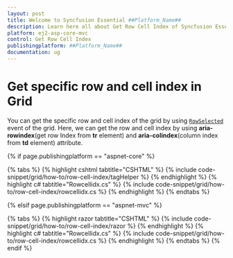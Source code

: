 ```yaml
---
layout: post
title: Welcome to Syncfusion Essential ##Platform_Name##
description: Learn here all about Get Row Cell Index of Syncfusion Essential ##Platform_Name## widgets based on HTML5 and jQuery.
platform: ej2-asp-core-mvc
control: Get Row Cell Index
publishingplatform: ##Platform_Name##
documentation: ug
---
```



# Get specific row and cell index in Grid

You can get the specific row and cell index of the grid by using [`RowSelected`](https://help.syncfusion.com/cr/aspnetcore-js2/Syncfusion.EJ2.Grids.Grid.html#Syncfusion_EJ2_Grids_Grid_RowSelected) event of the grid. Here, we can get the row and cell index by using **aria-rowindex**(get row Index from **tr** element) and **aria-colindex**(column index from **td** element) attribute.

{% if page.publishingplatform == "aspnet-core" %}

{% tabs %}
{% highlight cshtml tabtitle="CSHTML" %}
{% include code-snippet/grid/how-to/row-cell-index/tagHelper %}
{% endhighlight %}
{% highlight c# tabtitle="Rowcellidx.cs" %}
{% include code-snippet/grid/how-to/row-cell-index/rowcellidx.cs %}
{% endhighlight %}
{% endtabs %}

{% elsif page.publishingplatform == "aspnet-mvc" %}

{% tabs %}
{% highlight razor tabtitle="CSHTML" %}
{% include code-snippet/grid/how-to/row-cell-index/razor %}
{% endhighlight %}
{% highlight c# tabtitle="Rowcellidx.cs" %}
{% include code-snippet/grid/how-to/row-cell-index/rowcellidx.cs %}
{% endhighlight %}
{% endtabs %}
{% endif %}

